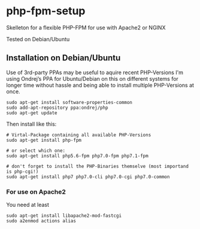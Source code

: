 # php-fpm-setup
Skelleton for a flexible PHP-FPM for use with Apache2 or NGINX

Tested on Debian/Ubuntu

## Installation on Debian/Ubuntu

Use of 3rd-party PPAs may be useful to aquire recent PHP-Versions
I'm using Ondrej’s PPA for Ubuntu/Debian on this on different systems for longer time without hassle and being able to install multiple PHP-Versions at once.

```
sudo apt-get install software-properties-common
sudo add-apt-repository ppa:ondrej/php
sudo apt-get update
```

Then install like this:
```
# Virtal-Package containing all available PHP-Versions
sudo apt-get install php-fpm

# or select which one:
sudo apt-get install php5.6-fpm php7.0-fpm php7.1-fpm

# don't forget to install the PHP-Binaries themselve (most importand is php-cgi!)
sudo apt-get install php7 php7.0-cli php7.0-cgi php7.0-common
```

### For use on Apache2
You need at least
```
sudo apt-get install libapache2-mod-fastcgi
sudo a2enmod actions alias
```
